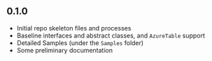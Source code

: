 ## 0.1.0
* Initial repo skeleton files and processes
* Baseline interfaces and abstract classes, and `AzureTable` support
* Detailed Samples (under the `Samples` folder)
* Some preliminary documentation
